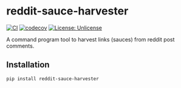 # reddit-sauce-harvester

[![CI](https://github.com/mehq/reddit-sauce-harvester/actions/workflows/ci.yml/badge.svg?branch=master)](https://github.com/mehq/reddit-sauce-harvester/actions/workflows/ci.yml)
[![codecov](https://codecov.io/gh/mehq/reddit-sauce-harvester/branch/master/graph/badge.svg)](https://codecov.io/gh/mehq/reddit-sauce-harvester)
[![License: Unlicense](https://img.shields.io/badge/license-Unlicense-blue.svg)](https://github.com/mehq/reddit-sauce-harvester/blob/master/LICENSE.txt)

A command program tool to harvest links (sauces) from reddit post comments.

## Installation

```bash
pip install reddit-sauce-harvester
```
